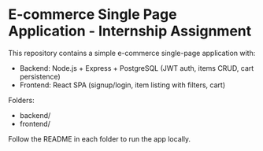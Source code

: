 # E-commerce Single Page Application - Internship Assignment

This repository contains a simple e-commerce single-page application with:
- Backend: Node.js + Express + PostgreSQL (JWT auth, items CRUD, cart persistence)
- Frontend: React SPA (signup/login, item listing with filters, cart)

Folders:
- backend/
- frontend/

Follow the README in each folder to run the app locally.

